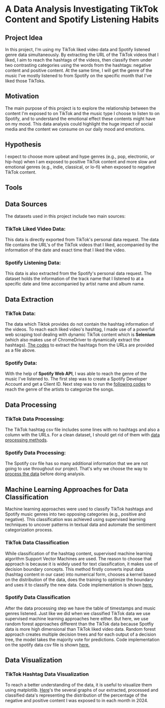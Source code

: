 # A Data Analysis Investigating TikTok Content and Spotify Listening Habits
## Project Idea

In this project, I'm using my TikTok liked video data and Spotify listened genre data simultaneously. By extracting the URL of the TikTok videos that I liked, I aim to reach the hashtags of the videos, then classify them under two contrasting categories using the words from the hashtags: negative content and positive content. At the same time, I will get the genre of the music I’ve mostly listened to from Spotify on the specific month that I've liked those TikToks.



## Motivation

The main purpose of this project is to explore the relationship between the content I'm exposed to on TikTok and the music type I choose to listen to on Spotify, and to understand the emotional effect these contents might have on my mood. This data analysis could highlight the huge impact of social media and the content we consume on our daily mood and emotions.

## Hypothesis

I expect to choose more upbeat and hype genres (e.g., pop, electronic, or hip-hop) when I am exposed to positive TikTok content and more slow and emotional genres (e.g., indie, classical, or lo-fi) when exposed to negative TikTok content.

## Tools

## Data Sources

The datasets used in this project include two main sources:

### TikTok Liked Video Data:
This data is directly exported from TikTok's personal data request. The data file contains the URL's of the TikTok videos that I liked, accompanied by the information of the date and exact time that I liked the video. 


### Spotify Listening Data:
This data is also extracted from the Spotify's personal data request. The dataset holds the information of the track name that I listened to at a specific date and time accompanied by artist name and album name. 




## Data Extraction
### TikTok Data:

The data which Tiktok provides do not contain the hashtag information of the videos. To reach each liked video's hashtag, I made use of a powerful web scraping tool dealing with dynamic TikTok content which is **Selenium** (which also makes use of ChromeDriver to dynamically extract the hashtags). [The codes](Tiktok_Hashtag_Extract.py) to extract the hashtags from the URLs are provided as a file above.


### Spotify Data:

With the help of **Spotify Web API**, I was able to reach the genre of the music I've listened to. The first step was to create a Spotify Developer Account and get a Client ID. Next step was to run the [following codes](Spotify_genre_extract.py) to reach the genre of the artists to categorize the songs.

## Data Processing

### TikTok Data Processing:
The TikTok hashtag csv file includes some lines with no hashtags and also a column with the URLs. For a clean dataset, I should get rid of them with [data processing methods](Tiktok_data_process.ipynb).

### Spotify Data Processing:
The Spotify csv file has so many additional information that we are not going to use throughout our project. That's why we choose the way to [process the data](Spotify_data_process.ipynb) before doing analysis.

## Machine Learning Approaches for Data Classification
Machine learning approaches were used to classify TikTok hashtags and Spotify music genres into two opposing categories (e.g., positive and negative). This classification was achieved using supervised learning techniques to uncover patterns in textual data and automate the sentiment categorization process.

### TikTok Data Classification
While classification of the hashtag content, supervised machine learning algorithm Support Vector Machines are used. The reason to choose that approach is because it is widely used for text classification, it makes use of decision boundary concepts. This method firstly converts input data (hashtag content in our case) into numerical form, chooses a kernel based on the distribution of the data, does the training to optimize the boundary and uses it to classify the new data. Code implementation is shown [here.](tiktok_data_classification.ipynb)

### Spotify Data Classification
After the data processing step we have the table of timestamps and music genres listened. Just like we did when we classified TikTok data we use supervised machine learning approaches here either. But here, we use random forest approaches different than the TikTok data because Spotfiy data is more high dimensional than TikTok liked video data. Random forest approach creates multiple decision trees and for each output of a decision tree, the model takes the majority vote for predictions. Code implementation on the spotify data csv file is shown [here.](spotify_data_classification.ipynb)

## Data Visualization
### TikTok Hashtag Data Visualization
To reach a better understanding of the data, it is useful to visualize them using matplotlib. [Here](tiktok_visualization.ipynb)'s the several graphs of our extracted, processed and classified data's representing the distribution of the percentage of the negative and positive content I was exposed to in each month in 2024.
